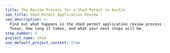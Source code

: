 ```yaml
---
title: The Review Process for a Shed Permit in Austin
seo_title: Shed Permit Application Review
seo_description: >-
  Find out what happens in the shed permit application review process in Austin,
  Texas, how long it takes, and what your next steps will be.
step_number: 4
project_name: shed
use_default_project_content: true
---
```



